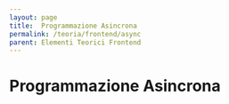 ```yaml
---
layout: page
title:  Programmazione Asincrona
permalink: /teoria/frontend/async
parent: Elementi Teorici Frontend
---
```


# Programmazione Asincrona